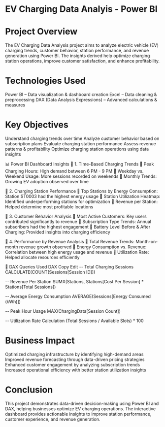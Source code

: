 # EV Charging Data Analyis - Power BI 

# Project Overview
The EV Charging Data Analysis project aims to analyze electric vehicle (EV) charging trends, customer behavior, station performance, and revenue generation using Power BI. The insights derived help optimize charging station operations, improve customer satisfaction, and enhance profitability.

# Technologies Used
Power BI – Data visualization & dashboard creation
Excel – Data cleaning & preprocessing
DAX (Data Analysis Expressions) – Advanced calculations & measures

# Key Objectives
Understand charging trends over time
Analyze customer behavior based on subscription plans
Evaluate charging station performance
Assess revenue patterns & profitability
Optimize charging station operations using data insights

📊 Power BI Dashboard Insights
🔹 1. Time-Based Charging Trends
📌 Peak Charging Hours: High demand between 6 PM - 9 PM
📌 Weekday vs. Weekend Usage: More sessions recorded on weekends
📌 Monthly Trends: Growing EV adoption observed over time

🔹 2. Charging Station Performance
📌 Top Stations by Energy Consumption: Station ST0003 had the highest energy usage
📌 Station Utilization Heatmap: Identified underperforming stations for optimization
📌 Revenue per Station: Helped determine most profitable locations

🔹 3. Customer Behavior Analysis
📌 Most Active Customers: Key users contributed significantly to revenue
📌 Subscription Type Trends: Annual subscribers had the highest engagement
📌 Battery Level Before & After Charging: Provided insights into charging efficiency

🔹 4. Performance by Revenue Analysis
📌 Total Revenue Trends: Month-on-month revenue growth observed
📌 Energy Consumption vs. Revenue: Correlation between high energy usage and revenue
📌 Utilization Rate: Helped allocate resources efficiently

🔢 DAX Queries Used
DAX
Copy
Edit
-- Total Charging Sessions
CALCULATE(COUNT(Sessions[Session ID]))

-- Revenue Per Station
SUMX(Stations, Stations[Cost Per Session] * Stations[Total Sessions])

-- Average Energy Consumption
AVERAGE(Sessions[Energy Consumed (kWh)])

-- Peak Hour Usage
MAX(ChargingData[Session Count])

-- Utilization Rate Calculation
(Total Sessions / Available Slots) * 100

# Business Impact
Optimized charging infrastructure by identifying high-demand areas
Improved revenue forecasting through data-driven pricing strategies
Enhanced customer engagement by analyzing subscription trends
Increased operational efficiency with better station utilization insights


# Conclusion
This project demonstrates data-driven decision-making using Power BI and DAX, helping businesses optimize EV charging operations. The interactive dashboard provides actionable insights to improve station performance, customer experience, and revenue generation.
